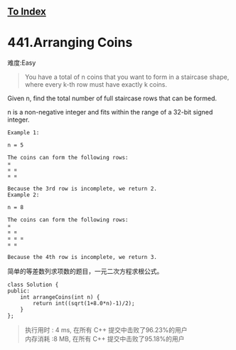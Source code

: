 [To Index](/index.md)
---
# 441.Arranging Coins
难度:Easy
> You have a total of n coins that you want to form in a staircase shape, where every k-th row must have exactly k coins.

Given n, find the total number of full staircase rows that can be formed.

n is a non-negative integer and fits within the range of a 32-bit signed integer.

```
Example 1:

n = 5

The coins can form the following rows:
¤
¤ ¤
¤ ¤

Because the 3rd row is incomplete, we return 2.
Example 2:

n = 8

The coins can form the following rows:
¤
¤ ¤
¤ ¤ ¤
¤ ¤

Because the 4th row is incomplete, we return 3.
```

简单的等差数列求项数的题目，一元二次方程求根公式。   
```
class Solution {
public:
    int arrangeCoins(int n) {
        return int((sqrt(1+8.0*n)-1)/2);
    }
};
```

> 执行用时 : 4 ms, 在所有 C++ 提交中击败了96.23%的用户   
内存消耗 :8 MB, 在所有 C++ 提交中击败了95.18%的用户
